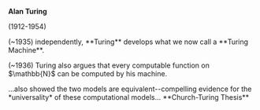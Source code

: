 **Alan Turing** 

(1912-1954)

<!-- .slide: data-background="inputs/alan-turing.jpg" data-background-size="contain" data-state="dim" -->

<p class="fragment fade-left"> 
(~1935) independently,  
<a class="highlight-green">**Turing**</a> 
develops what we   
now call a <a class="highlight-green">**Turing Machine**.</a>
</p>

<p class="fragment fade-left"> 
(~1936) Turing also argues   
that every computable   
function on $\mathbb{N}$ can be   
computed by his machine.
</p> 
<p class="fragment fade-left"> 
...also showed the two models are 
equivalent--compelling evidence for the *universality* of 
these computational models... 
<a class="highlight-green">**Church-Turing Thesis**</a>
</p> 



